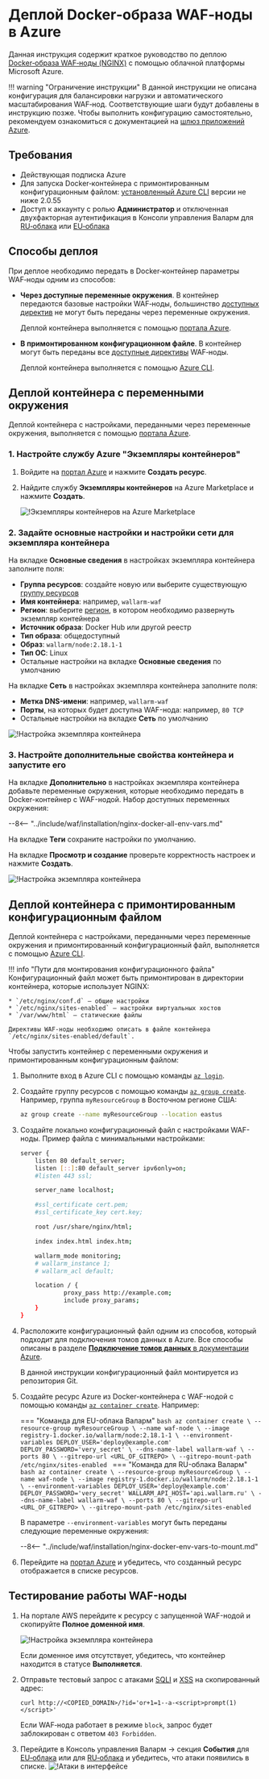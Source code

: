 [default-ip-blocking-settings]:     ../../../admin-ru/configure-ip-blocking-nginx-ru.md
[wallarm-acl-directive]:            ../../../admin-ru/configure-parameters-ru.md#wallarm_acl
[allocating-memory-guide]:          ../../../admin-ru/configuration-guides/allocate-resources-for-waf-node.md
[mount-config-instr]:               #деплой-контейнера-с-примонтированным-конфигурационным-файлом

# Деплой Docker‑образа WAF‑ноды в Azure

Данная инструкция содержит краткое руководство по деплою [Docker‑образа WAF‑ноды (NGINX)](https://hub.docker.com/r/wallarm/node) с помощью облачной платформы Microsoft Azure.

!!! warning "Ограничение инструкции"
    В данной инструкции не описана конфигурация для балансировки нагрузки и автоматического масштабирования WAF‑нод. Соответствующие шаги будут добавлены в инструкцию позже. Чтобы выполнить конфигурацию самостоятельно, рекомендуем ознакомиться с документацией на [шлюз приложений Azure](https://docs.microsoft.com/ru-ru/azure/application-gateway/overview).

## Требования

* Действующая подписка Azure
* Для запуска Docker‑контейнера с примонтированным конфигурационным файлом: [установленный Azure CLI](https://docs.microsoft.com/ru-ru/cli/azure/install-azure-cli) версии не ниже 2.0.55
* Доступ к аккаунту с ролью **Администратор** и отключенная двухфакторная аутентификация в Консоли управления Валарм для [RU‑облака](https://my.wallarm.ru) или [EU‑облака](https://my.wallarm.com)

## Способы деплоя

При деплое необходимо передать в Docker‑контейнер параметры WAF‑ноды одним из способов:

* **Через доступные переменные окружения**. В контейнер передаются базовые настройки WAF‑ноды, большинство [доступных директив](../../../admin-ru/configure-parameters-ru.md) не могут быть переданы через переменные окружения.

    Деплой контейнера выполняется с помощью [портала Azure](https://portal.azure.com/).
* **В примонтированном конфигурационном файле**. В контейнер могут быть переданы все [доступные директивы](../../../admin-ru/configure-parameters-ru.md) WAF‑ноды.

    Деплой контейнера выполняется с помощью [Azure CLI](https://docs.microsoft.com/ru-ru/cli/azure/install-azure-cli).

## Деплой контейнера с переменными окружения

Деплой контейнера с настройками, переданными через переменные окружения, выполняется с помощью [портала Azure](https://portal.azure.com/).

### 1. Настройте службу Azure "Экземпляры контейнеров"

1. Войдите на [портал Azure](https://portal.azure.com/) и нажмите **Создать ресурс**.
2. Найдите службу **Экземпляры контейнеров** на Azure Marketplace и нажмите **Создать**.

    ![!Экземпляры контейнеров на Azure Marketplace](../../../images/waf-installation/azure/marketplace-container-instances.png)

### 2. Задайте основные настройки и настройки сети для экземпляра контейнера

На вкладке **Основные сведения** в настройках экземпляра контейнера заполните поля:

* **Группа ресурсов**: создайте новую или выберите существующую [группу ресурсов](https://docs.microsoft.com/ru-ru/azure/azure-resource-manager/management/manage-resource-groups-portal#what-is-a-resource-group)
* **Имя контейнера**: например, `wallarm-waf`
* **Регион**: выберите [регион](https://azure.microsoft.com/ru-ru/global-infrastructure/geographies/), в котором необходимо развернуть экземпляр контейнера
* **Источник образа**: Docker Hub или другой реестр
* **Тип образа**: общедоступный
* **Образ**: `wallarm/node:2.18.1-1`
* **Тип ОС**: Linux
* Остальные настройки на вкладке **Основные сведения** по умолчанию

На вкладке **Сеть** в настройках экземпляра контейнера заполните поля:

* **Метка DNS-имени**: например, `wallarm-waf`
* **Порты**, на которых будет доступна WAF-нода: например, `80 TCP`
* Остальные настройки на вкладке **Сеть** по умолчанию

![!Настройка экземпляра контейнера](../../../images/waf-installation/azure/container-instances-basics-networking.png)

### 3. Настройте дополнительные свойства контейнера и запустите его

На вкладке **Дополнительно** в настройках экземпляра контейнера добавьте переменные окружения, которые необходимо передать в Docker-контейнер с WAF-нодой. Набор доступных переменных окружения:

--8<-- "../include/waf/installation/nginx-docker-all-env-vars.md"

На вкладке **Теги** сохраните настройки по умолчанию.

На вкладке **Просмотр и создание** проверьте корректность настроек и нажмите **Создать**.

![!Настройка экземпляра контейнера](../../../images/waf-installation/azure/container-instances-advanced-review.png)

## Деплой контейнера с примонтированным конфигурационным файлом

Деплой контейнера с настройками, переданными через переменные окружения и примонтированный конфигурационный файл, выполняется с помощью [Azure CLI](https://docs.microsoft.com/ru-ru/cli/azure/install-azure-cli).

!!! info "Пути для монтирования конфигурационного файла"
    Конфигурационный файл может быть примонтирован в директории контейнера, которые использует NGINX:

    * `/etc/nginx/conf.d` — общие настройки
    * `/etc/nginx/sites-enabled` — настройки виртуальных хостов
    * `/var/www/html` — статические файлы

    Директивы WAF‑ноды необходимо описать в файле контейнера `/etc/nginx/sites-enabled/default`.

Чтобы запустить контейнер с переменными окружения и примонтированным конфигурационным файлом:

1. Выполните вход в Azure CLI с помощью команды [`az login`](https://docs.microsoft.com/ru-ru/cli/azure/reference-index?view=azure-cli-latest#az_login).
2. Создайте группу ресурсов с помощью команды [`az group create`](https://docs.microsoft.com/ru-ru/cli/azure/group?view=azure-cli-latest#az_group_create). Например, группа `myResourceGroup` в Восточном регионе США:

    ```bash
    az group create --name myResourceGroup --location eastus
    ```
3. Создайте локально конфигурационный файл с настройками WAF-ноды. Пример файла с минимальными настройками:

    ```bash
    server {
        listen 80 default_server;
        listen [::]:80 default_server ipv6only=on;
        #listen 443 ssl;

        server_name localhost;

        #ssl_certificate cert.pem;
        #ssl_certificate_key cert.key;

        root /usr/share/nginx/html;

        index index.html index.htm;

        wallarm_mode monitoring;
        # wallarm_instance 1;
        # wallarm_acl default;

        location / {
                proxy_pass http://example.com;
                include proxy_params;
        }
    }
    ```
4. Расположите конфигурационный файл одним из способов, который подходит для подключения томов данных в Azure. Все способы описаны в разделе [**Подключение томов данных** в документации Azure](https://docs.microsoft.com/ru-ru/azure/container-instances/container-instances-volume-azure-files).

    В данной инструкции конфигурационный файл монтируется из репозитория Git.
5. Создайте ресурс Azure из Docker-контейнера с WAF-нодой с помощью команды [`az container create`](https://docs.microsoft.com/ru-ru/cli/azure/container?view=azure-cli-latest#az_container_create). Например:

    === "Команда для EU-облака Валарм"
         ```bash
         az container create \
            --resource-group myResourceGroup \
            --name waf-node \
            --image registry-1.docker.io/wallarm/node:2.18.1-1 \
            --environment-variables DEPLOY_USER='deploy@example.com' DEPLOY_PASSWORD='very_secret' \
            --dns-name-label wallarm-waf \
            --ports 80 \
            --gitrepo-url <URL_OF_GITREPO> \
            --gitrepo-mount-path /etc/nginx/sites-enabled
         ```
    === "Команда для RU-облака Валарм"
         ```bash
         az container create \
            --resource-group myResourceGroup \
            --name waf-node \
            --image registry-1.docker.io/wallarm/node:2.18.1-1 \
            --environment-variables DEPLOY_USER='deploy@example.com' DEPLOY_PASSWORD='very_secret' WALLARM_API_HOST='api.wallarm.ru' \
            --dns-name-label wallarm-waf \
            --ports 80 \
            --gitrepo-url <URL_OF_GITREPO> \
            --gitrepo-mount-path /etc/nginx/sites-enabled
         ```
        
    
    В параметре `--environment-variables` могут быть переданы следующие переменные окружения:

    --8<-- "../include/waf/installation/nginx-docker-env-vars-to-mount.md"
6. Перейдите на [портал Azure](https://portal.azure.com/) и убедитесь, что созданный ресурс отображается в списке ресурсов.

## Тестирование работы WAF-ноды

1. На портале AWS перейдите к ресурсу с запущенной WAF-нодой и скопируйте **Полное доменной имя**.

    ![!Настройка экземпляра контейнера](../../../images/waf-installation/azure/container-copy-domain-name.png)

    Если доменное имя отсутствует, убедитесь, что контейнер находится в статусе **Выполняется**.
2. Отправьте тестовый запрос с атаками [SQLI](../../../attacks-vulns-list.md#sqlинъекция-sql-injection) и [XSS](../../../attacks-vulns-list.md#межсайтовый-скриптинг-англ-cross-site-scripting-xss) на скопированный адрес:

    ```
    curl http://<COPIED_DOMAIN>/?id='or+1=1--a-<script>prompt(1)</script>'
    ```

    Если WAF‑нода работает в режиме `block`, запрос будет заблокирован с ответом `403 Forbidden`.
3. Перейдите в Консоль управления Валарм → секция **События** для [EU‑облака](https://my.wallarm.com/search) или для [RU‑облака](https://my.wallarm.ru/search) и убедитесь, что атаки появились в списке.
    ![!Атаки в интерфейсе](../../../images/admin-guides/yandex-cloud/test-attacks.png)

